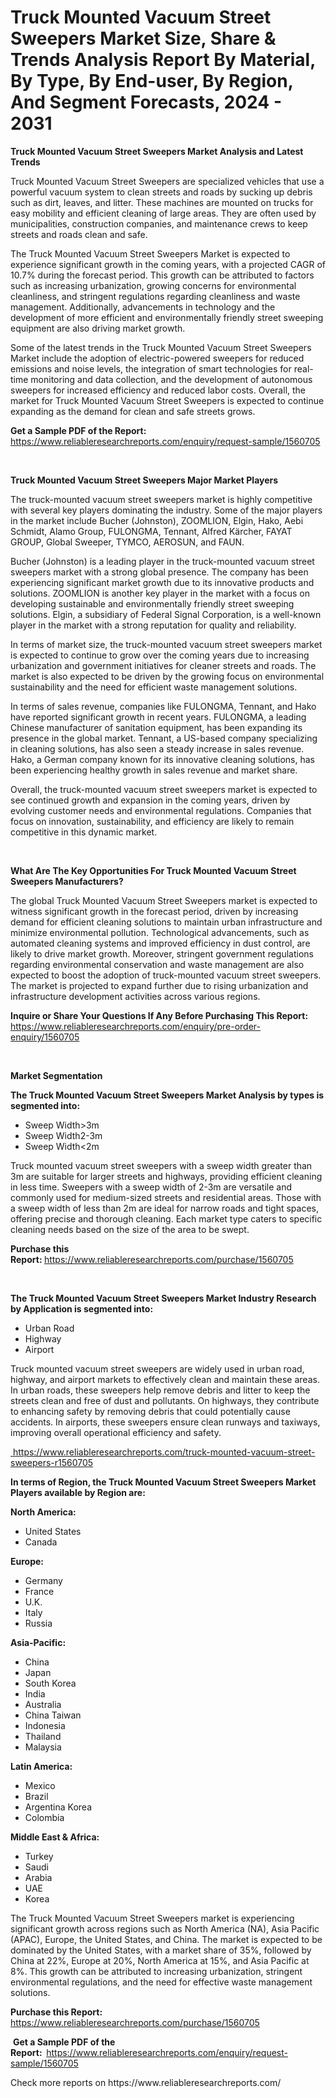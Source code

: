 <p><h1>Truck Mounted Vacuum Street Sweepers Market Size, Share & Trends Analysis Report By Material, By Type, By End-user, By Region, And Segment Forecasts, 2024 - 2031</h1></p><p><strong>Truck Mounted Vacuum Street Sweepers Market Analysis and Latest Trends</strong></p>
<p><p>Truck Mounted Vacuum Street Sweepers are specialized vehicles that use a powerful vacuum system to clean streets and roads by sucking up debris such as dirt, leaves, and litter. These machines are mounted on trucks for easy mobility and efficient cleaning of large areas. They are often used by municipalities, construction companies, and maintenance crews to keep streets and roads clean and safe.</p><p>The Truck Mounted Vacuum Street Sweepers Market is expected to experience significant growth in the coming years, with a projected CAGR of 10.7% during the forecast period. This growth can be attributed to factors such as increasing urbanization, growing concerns for environmental cleanliness, and stringent regulations regarding cleanliness and waste management. Additionally, advancements in technology and the development of more efficient and environmentally friendly street sweeping equipment are also driving market growth.</p><p>Some of the latest trends in the Truck Mounted Vacuum Street Sweepers Market include the adoption of electric-powered sweepers for reduced emissions and noise levels, the integration of smart technologies for real-time monitoring and data collection, and the development of autonomous sweepers for increased efficiency and reduced labor costs. Overall, the market for Truck Mounted Vacuum Street Sweepers is expected to continue expanding as the demand for clean and safe streets grows.</p></p>
<p><strong>Get a Sample PDF of the Report:&nbsp;</strong> <a href="https://www.reliableresearchreports.com/enquiry/request-sample/1560705">https://www.reliableresearchreports.com/enquiry/request-sample/1560705</a></p>
<p>&nbsp;</p>
<p><strong>Truck Mounted Vacuum Street Sweepers Major Market Players</strong></p>
<p><p>The truck-mounted vacuum street sweepers market is highly competitive with several key players dominating the industry. Some of the major players in the market include Bucher (Johnston), ZOOMLION, Elgin, Hako, Aebi Schmidt, Alamo Group, FULONGMA, Tennant, Alfred Kärcher, FAYAT GROUP, Global Sweeper, TYMCO, AEROSUN, and FAUN.</p><p>Bucher (Johnston) is a leading player in the truck-mounted vacuum street sweepers market with a strong global presence. The company has been experiencing significant market growth due to its innovative products and solutions. ZOOMLION is another key player in the market with a focus on developing sustainable and environmentally friendly street sweeping solutions. Elgin, a subsidiary of Federal Signal Corporation, is a well-known player in the market with a strong reputation for quality and reliability.</p><p>In terms of market size, the truck-mounted vacuum street sweepers market is expected to continue to grow over the coming years due to increasing urbanization and government initiatives for cleaner streets and roads. The market is also expected to be driven by the growing focus on environmental sustainability and the need for efficient waste management solutions.</p><p>In terms of sales revenue, companies like FULONGMA, Tennant, and Hako have reported significant growth in recent years. FULONGMA, a leading Chinese manufacturer of sanitation equipment, has been expanding its presence in the global market. Tennant, a US-based company specializing in cleaning solutions, has also seen a steady increase in sales revenue. Hako, a German company known for its innovative cleaning solutions, has been experiencing healthy growth in sales revenue and market share.</p><p>Overall, the truck-mounted vacuum street sweepers market is expected to see continued growth and expansion in the coming years, driven by evolving customer needs and environmental regulations. Companies that focus on innovation, sustainability, and efficiency are likely to remain competitive in this dynamic market.</p></p>
<p>&nbsp;</p>
<p><strong>What Are The Key Opportunities For Truck Mounted Vacuum Street Sweepers Manufacturers?</strong></p>
<p><p>The global Truck Mounted Vacuum Street Sweepers market is expected to witness significant growth in the forecast period, driven by increasing demand for efficient cleaning solutions to maintain urban infrastructure and minimize environmental pollution. Technological advancements, such as automated cleaning systems and improved efficiency in dust control, are likely to drive market growth. Moreover, stringent government regulations regarding environmental conservation and waste management are also expected to boost the adoption of truck-mounted vacuum street sweepers. The market is projected to expand further due to rising urbanization and infrastructure development activities across various regions.</p></p>
<p><strong>Inquire or Share Your Questions If Any Before Purchasing This Report:</strong> <a href="https://www.reliableresearchreports.com/enquiry/pre-order-enquiry/1560705">https://www.reliableresearchreports.com/enquiry/pre-order-enquiry/1560705</a></p>
<p>&nbsp;</p>
<p><strong>Market Segmentation</strong></p>
<p><strong>The Truck Mounted Vacuum Street Sweepers Market Analysis by types is segmented into:</strong></p>
<p><ul><li>Sweep Width>3m</li><li>Sweep Width2-3m</li><li>Sweep Width<2m</li></ul></p>
<p><p>Truck mounted vacuum street sweepers with a sweep width greater than 3m are suitable for larger streets and highways, providing efficient cleaning in less time. Sweepers with a sweep width of 2-3m are versatile and commonly used for medium-sized streets and residential areas. Those with a sweep width of less than 2m are ideal for narrow roads and tight spaces, offering precise and thorough cleaning. Each market type caters to specific cleaning needs based on the size of the area to be swept.</p></p>
<p><strong>Purchase this Report:&nbsp;</strong><a href="https://www.reliableresearchreports.com/purchase/1560705">https://www.reliableresearchreports.com/purchase/1560705</a></p>
<p>&nbsp;</p>
<p><strong>The Truck Mounted Vacuum Street Sweepers Market Industry Research by Application is segmented into:</strong></p>
<p><ul><li>Urban Road</li><li>Highway</li><li>Airport</li></ul></p>
<p><p>Truck mounted vacuum street sweepers are widely used in urban road, highway, and airport markets to effectively clean and maintain these areas. In urban roads, these sweepers help remove debris and litter to keep the streets clean and free of dust and pollutants. On highways, they contribute to enhancing safety by removing debris that could potentially cause accidents. In airports, these sweepers ensure clean runways and taxiways, improving overall operational efficiency and safety.</p></p>
<p><a href="https://www.reliableresearchreports.com/truck-mounted-vacuum-street-sweepers-r1560705">&nbsp;https://www.reliableresearchreports.com/truck-mounted-vacuum-street-sweepers-r1560705</a></p>
<p><strong>In terms of Region, the Truck Mounted Vacuum Street Sweepers Market Players available by Region are:</strong></p>
<p>
    <p> <strong> North America: </strong>
        <ul>
            <li>United States</li>
            <li>Canada</li>
        </ul>
        </p> 
    <p> <strong> Europe: </strong>
        <ul>
            <li>Germany</li>
            <li>France</li>
            <li>U.K.</li>
            <li>Italy</li>
            <li>Russia</li>
        </ul>
        </p> 
    <p> <strong> Asia-Pacific: </strong>
        <ul>
            <li>China</li>
            <li>Japan</li>
            <li>South Korea</li>
            <li>India</li>
            <li>Australia</li>
            <li>China Taiwan</li>
            <li>Indonesia</li>
            <li>Thailand</li>
            <li>Malaysia</li>
        </ul>
        </p> 
    <p> <strong> Latin America: </strong>
        <ul>
            <li>Mexico</li>
            <li>Brazil</li>
            <li>Argentina Korea</li>
            <li>Colombia</li>
        </ul>
        </p> 
    <p> <strong> Middle East & Africa: </strong>
        <ul>
            <li>Turkey</li>
            <li>Saudi</li>
            <li>Arabia</li>
            <li>UAE</li>
            <li>Korea</li>
        </ul>
    </p>
    </p>
<p><p>The Truck Mounted Vacuum Street Sweepers market is experiencing significant growth across regions such as North America (NA), Asia Pacific (APAC), Europe, the United States, and China. The market is expected to be dominated by the United States, with a market share of 35%, followed by China at 22%, Europe at 20%, North America at 15%, and Asia Pacific at 8%. This growth can be attributed to increasing urbanization, stringent environmental regulations, and the need for effective waste management solutions.</p></p>
<p><strong>Purchase this Report: </strong><a href="https://www.reliableresearchreports.com/purchase/1560705">https://www.reliableresearchreports.com/purchase/1560705</a></p>
<p>&nbsp;<strong>Get a Sample PDF of the Report:&nbsp;&nbsp;</strong><a href="https://www.reliableresearchreports.com/enquiry/request-sample/1560705">https://www.reliableresearchreports.com/enquiry/request-sample/1560705</a></p>
<p><strong></strong></p>
<p>Check more reports on https://www.reliableresearchreports.com/</p>